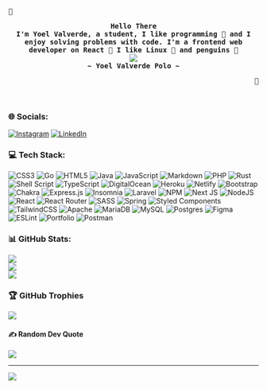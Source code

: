 <div align="justify">
  <p align="left">
    <strong>
      <samp></samp>
    </strong>
  </p>

  <p align="center">
    <samp>
      <b>
        Hello There
        <br />
        I'm Yoel Valverde, a student, I like programming  and I enjoy solving problems with code.
        I'm a frontend web developer on React 
        I like Linux  and penguins 
      </b>
      <br />
      <image src="https://readme-typing-svg.herokuapp.com?font=Iosevka&size=16&color=6791c9&center=true&width=410&height=45&lines=I+like+to+find+the+solution+to+a+problem.">
      <br />
      <b>
        ~ Yoel Valverde Polo ~
      </b>
    </samp>
  </p>
  <p align="right">
    <strong>
      <samp></samp>
    </strong>
  </p>
  <br>

<!-- <details>
  <summary>
    <samp>
      <b>More Info</b>
    </samp>
  </summary>

  <h2></h2>
  <br>

  <p align="center">
    <samp>
      [<a href="https://instagram.com/yoelvp73">instagram</a>]
      [<a href="mailto:yoelvp73@gmail.com">e-mail</a>]
    </samp>
  </p>

  <h2></h2>
  <br>

  <p align="center">
    <samp>
      <a href="#--------">
        <img src="https://komarev.com/ghpvc/?username=yoelvp&label=Profile+Views&color=grey" alt="profile views" />
      </a>
    </samp>
  </p>

<div align="center">
  <table>
    <tr>
      <td>
        <a href="#--------">
          <img align="center" alt="GitHub Trophy" src="https://github-trophies.vercel.app/?username=yoelvp&rank=SECRET,SSS,SS,S,AAA,AA,A&row=2&column=3&margin-w=15&margin-h=15&no-frame=true&theme=nord">
        </a>
      </td>
    </tr>
  </table>
</div>
</details> -->
</div>




### 🌐 Socials:
[![Instagram](https://img.shields.io/badge/Instagram-%23E4405F.svg?logo=Instagram&logoColor=white)](https://instagram.com/yoelvp73) [![LinkedIn](https://img.shields.io/badge/LinkedIn-%230077B5.svg?logo=linkedin&logoColor=white)](https://linkedin.com/in/yoelvalverdepolo) 

### 💻 Tech Stack:
![CSS3](https://img.shields.io/badge/css3-%231572B6.svg?style=for-the-badge&logo=css3&logoColor=white) ![Go](https://img.shields.io/badge/go-%2300ADD8.svg?style=for-the-badge&logo=go&logoColor=white) ![HTML5](https://img.shields.io/badge/html5-%23E34F26.svg?style=for-the-badge&logo=html5&logoColor=white) ![Java](https://img.shields.io/badge/java-%23ED8B00.svg?style=for-the-badge&logo=java&logoColor=white) ![JavaScript](https://img.shields.io/badge/javascript-%23323330.svg?style=for-the-badge&logo=javascript&logoColor=%23F7DF1E) ![Markdown](https://img.shields.io/badge/markdown-%23000000.svg?style=for-the-badge&logo=markdown&logoColor=white) ![PHP](https://img.shields.io/badge/php-%23777BB4.svg?style=for-the-badge&logo=php&logoColor=white) ![Rust](https://img.shields.io/badge/rust-%23000000.svg?style=for-the-badge&logo=rust&logoColor=white) ![Shell Script](https://img.shields.io/badge/shell_script-%23121011.svg?style=for-the-badge&logo=gnu-bash&logoColor=white) ![TypeScript](https://img.shields.io/badge/typescript-%23007ACC.svg?style=for-the-badge&logo=typescript&logoColor=white) ![DigitalOcean](https://img.shields.io/badge/DigitalOcean-%230167ff.svg?style=for-the-badge&logo=digitalOcean&logoColor=white) ![Heroku](https://img.shields.io/badge/heroku-%23430098.svg?style=for-the-badge&logo=heroku&logoColor=white) ![Netlify](https://img.shields.io/badge/netlify-%23000000.svg?style=for-the-badge&logo=netlify&logoColor=#00C7B7) ![Bootstrap](https://img.shields.io/badge/bootstrap-%23563D7C.svg?style=for-the-badge&logo=bootstrap&logoColor=white) ![Chakra](https://img.shields.io/badge/chakra-%234ED1C5.svg?style=for-the-badge&logo=chakraui&logoColor=white) ![Express.js](https://img.shields.io/badge/express.js-%23404d59.svg?style=for-the-badge&logo=express&logoColor=%2361DAFB) ![Insomnia](https://img.shields.io/badge/Insomnia-black?style=for-the-badge&logo=insomnia&logoColor=5849BE) ![Laravel](https://img.shields.io/badge/laravel-%23FF2D20.svg?style=for-the-badge&logo=laravel&logoColor=white) ![NPM](https://img.shields.io/badge/NPM-%23000000.svg?style=for-the-badge&logo=npm&logoColor=white) ![Next JS](https://img.shields.io/badge/Next-black?style=for-the-badge&logo=next.js&logoColor=white) ![NodeJS](https://img.shields.io/badge/node.js-6DA55F?style=for-the-badge&logo=node.js&logoColor=white) ![React](https://img.shields.io/badge/react-%2320232a.svg?style=for-the-badge&logo=react&logoColor=%2361DAFB) ![React Router](https://img.shields.io/badge/React_Router-CA4245?style=for-the-badge&logo=react-router&logoColor=white) ![SASS](https://img.shields.io/badge/SASS-hotpink.svg?style=for-the-badge&logo=SASS&logoColor=white) ![Spring](https://img.shields.io/badge/spring-%236DB33F.svg?style=for-the-badge&logo=spring&logoColor=white) ![Styled Components](https://img.shields.io/badge/styled--components-DB7093?style=for-the-badge&logo=styled-components&logoColor=white) ![TailwindCSS](https://img.shields.io/badge/tailwindcss-%2338B2AC.svg?style=for-the-badge&logo=tailwind-css&logoColor=white) ![Apache](https://img.shields.io/badge/apache-%23D42029.svg?style=for-the-badge&logo=apache&logoColor=white) ![MariaDB](https://img.shields.io/badge/MariaDB-003545?style=for-the-badge&logo=mariadb&logoColor=white) ![MySQL](https://img.shields.io/badge/mysql-%2300f.svg?style=for-the-badge&logo=mysql&logoColor=white) ![Postgres](https://img.shields.io/badge/postgres-%23316192.svg?style=for-the-badge&logo=postgresql&logoColor=white) 	![Figma](https://img.shields.io/badge/figma-%23F24E1E.svg?style=for-the-badge&logo=figma&logoColor=white) ![ESLint](https://img.shields.io/badge/ESLint-4B3263?style=for-the-badge&logo=eslint&logoColor=white) ![Portfolio](https://img.shields.io/badge/Portfolio-%23000000.svg?style=for-the-badge&logo=firefox&logoColor=#FF7139) ![Postman](https://img.shields.io/badge/Postman-FF6C37?style=for-the-badge&logo=postman&logoColor=white)

### 📊 GitHub Stats:
![](https://github-readme-stats.vercel.app/api?username=yoelvp&theme=dark&hide_border=false&include_all_commits=false&count_private=false)<br/>
![](https://github-readme-streak-stats.herokuapp.com/?user=yoelvp&theme=dark&hide_border=false)<br/>
![](https://github-readme-stats.vercel.app/api/top-langs/?username=yoelvp&theme=dark&hide_border=false&include_all_commits=false&count_private=false&layout=compact)

### 🏆 GitHub Trophies
![](https://github-profile-trophy.vercel.app/?username=yoelvp&theme=gruvbox&no-frame=false&no-bg=false&margin-w=4)

#### ✍️ Random Dev Quote
![](https://quotes-github-readme.vercel.app/api?type=horizontal&theme=radical)

---
[![](https://visitcount.itsvg.in/api?id=yoelvp&icon=0&color=4)](https://visitcount.itsvg.in)
